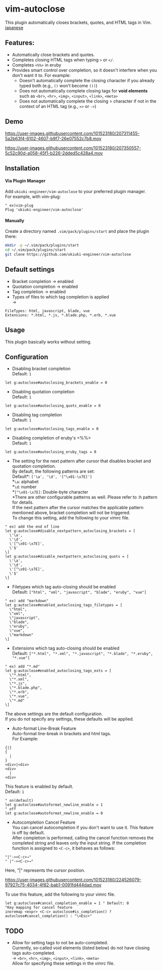 # vim-autoclose
This plugin automatically closes brackets, quotes, and HTML tags in Vim.  
[japanese](https://github.com/ukiuki-engineer/vim-autoclose/blob/master/readme_ja.md)

## Features:
- Automatically close brackets and quotes.
- Completes closing HTML tags when typing `>` or `</`.
- Completes `<%%>` in eruby
- Provides smart control over completion, so it doesn't interfere when you don't want it to. For example:
  - Doesn't automatically complete the closing character if you already typed both (e.g., `()` won't become `())`)
  - Does not automatically complete closing tags for **void elements** such as `<br>`, `<hr>`, `<img>`, `<input>`, `<link>`, `<meta>`
  - Does not automatically complete the closing > character if not in the context of an HTML tag (e.g., `=>` or `->`)

## Demo
https://user-images.githubusercontent.com/101523180/207311455-5a2b63f4-6102-4607-b9f7-26e07552c7b8.mov

https://user-images.githubusercontent.com/101523180/207350557-5c52c90d-a058-45f1-b226-2dded5c428a4.mov

## Installation
#### Via Plugin Manager
Add `ukiuki-engineer/vim-autoclose` to your preferred plugin manager.  
For example, with vim-plug:
```vim
" ex)vim-plug
Plug 'ukiuki-engineer/vim-autoclose'
```
#### Manually
Create a directory named `.vim/pack/plugins/start` and place the plugin there:
```bash
mkdir -p ~/.vim/pack/plugins/start
cd ~/.vim/pack/plugins/start
git clone https://github.com/ukiuki-engineer/vim-autoclose
```

## Default settings
- Bracket completion → enabled
- Quotation completion → enabled
- Tag completion → enabled
- Types of files to which tag completion is applied  
→
```
FileTypes: html, javascript, blade, vue
Extensions: *.html, *.js, *.blade.php, *.erb, *.vue
```

## Usage
This plugin basically works without setting.

## Configuration
- Disabling bracket completion  
Default: `1`
```vim
let g:autoclose#autoclosing_brackets_enable = 0
```
- Disabling quotation completion  
Default: `1`
```vim
let g:autoclose#autoclosing_quots_enable = 0
```
- Disabling tag completion  
Default: `1`
```vim
let g:autoclose#autoclosing_tags_enable = 0
```
- Disabling completion of eruby's <%%>  
Default: `1`
```vim
let g:autoclose#autoclosing_eruby_tags = 0
```
- The setting for the next pattern after cursor that disables bracket and quotation completion.  
By default, the following patterns are set:  
Default\*: `['\a', '\d', '[^\x01-\x7E]']`  
\*`\a`: alphabet  
\*`\d`: number  
\*`[^\x01-\x7E]`: Double-byte character  
\*There are other configurable patterns as well. Please refer to :h pattern for details.  
If the next pattern after the cursor matches the applicable pattern mentioned above, bracket completion will not be triggered.  
To change this setting, add the following to your vimrc file.
```vim
" ex) add the end of line
let g:autoclose#disable_nextpattern_autoclosing_brackets = [
  \'\a',
  \'\d',
  \'[^\x01-\x7E]',
  \'$'
\]
let g:autoclose#disable_nextpattern_autoclosing_quots = [
  \'\a',
  \'\d',
  \'[^\x01-\x7E]',
  \'$'
\]
```
- Filetypes which tag auto-closing should be enabled  
Default: `["html", "xml", "javascript", "blade", "eruby", "vue"]`
```vim
" ex) add "markdown"
let g:autoclose#enabled_autoclosing_tags_filetypes = [
  \"html",
  \"xml",
  \"javascript",
  \"blade",
  \"eruby",
  \"vue",
  \"markdown"
\]
```
- Extensions which tag auto-closing should be enabled  
Default: `["*.html", "*.xml", "*.javascript", "*.blade", "*.eruby", "*.vue"]`
```vim
" ex) add "*.md"
let g:autoclose#enabled_autoclosing_tags_exts = [
  \"*.html",
  \"*.xml",
  \"*.js",
  \"*.blade.php",
  \"*.erb",
  \"*.vue",
  \"*.md"
\]
```
The above settings are the default configuration.  
If you do not specify any settings, these defaults will be applied.
- Auto-format Line-Break Feature  
Auto-format line-break in brackets and html tags.  
For Example:
```
{|}
{
  |
}
<div>|<div>
<div>
  |
<div>
```
This feature is enabled by default.  
Default: `1`
```vim
" on(default)
let g:autoclose#autoformat_newline_enable = 1
" off
let g:autoclose#autoformat_newline_enable = 0
```
- Autocompletion Cancel Feature  
You can cancel autocompletion if you don't want to use it. This feature is off by default.  
After completion is performed, calling the cancel function removes the completed string and leaves only the input string. If the completion function is assigned to `<C-c>`, it behaves as follows:
```vim
"|"-><C-c>→"
" |"-><C-c>→" 
```
Here, "|" represents the cursor position.  

https://user-images.githubusercontent.com/101523180/224526079-97927c75-4034-4f82-bab1-0091fd444dad.mov

To use this feature, add the following to your vimrc file.
```vim
let g:autoclose#cancel_completion_enable = 1 " Default: 0
"Key mapping for cancel feature
inoremap <expr> <C-c> autoclose#is_completion() ? autoclose#cancel_completion() : "\<Esc>"
```

## TODO
- Allow for setting tags to not be auto-completed.  
  Currently, so-called void elements (listed below) do not have closing tags auto-completed.  
  → `<br>`, `<hr>`, `<img>`, `<input>`, `<link>`, `<meta>`  
  Allow for specifying these settings in the vimrc file.
